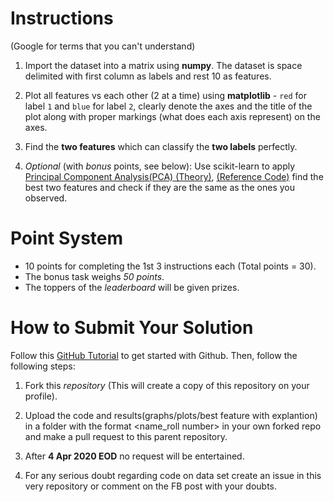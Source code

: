 # Instructions

(Google for terms that you can't understand)

1. Import the dataset into a matrix using **numpy**. The dataset is space delimited with first column as labels and rest 10 as features.

2. Plot all features vs each other (2 at a time) using **matplotlib** - `red` for label `1` and `blue` for label `2`, clearly denote the axes and the title of the plot along with proper markings (what does each axis represent) on the axes.

3. Find the **two features** which can classify the **two labels** perfectly.

4. *Optional* (with *bonus* points, see below): Use scikit-learn to apply [Principal Component Analysis(PCA) (Theory)](http://www.cs.tau.ac.il/~rshamir/abdbm/pres/17/PCA.pdf), [(Reference Code)](https://towardsdatascience.com/pca-using-python-scikit-learn-e653f8989e60) find the best two features and check if they are the same as the ones you observed. 

# Point System

- 10 points for completing the 1st 3 instructions each (Total points = 30).
- The bonus task weighs *50 points*.
- The toppers of the *leaderboard* will be given prizes.

# How to Submit Your Solution

Follow this [GitHub Tutorial](https://guides.github.com/activities/hello-world/) to get started with Github. Then, follow the following steps:

1. Fork this *repository* (This will create a copy of this repository on your profile).

2. Upload the code and results(graphs/plots/best feature with explantion) in a folder with the format <name_roll number> in your own forked repo and make a pull request to this parent repository.

3. After **4 Apr 2020 EOD** no request will be entertained.

4. For any serious doubt regarding code on data set create an issue in this very repository or comment on the FB post with your doubts.
